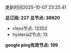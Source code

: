 更新时间2025-10-07 23:25:41

**总订阅: 227**
**总节点: 38920**
- vless节点: 12352
- hysteria2节点: 13

**google ping有效节点: 199**
